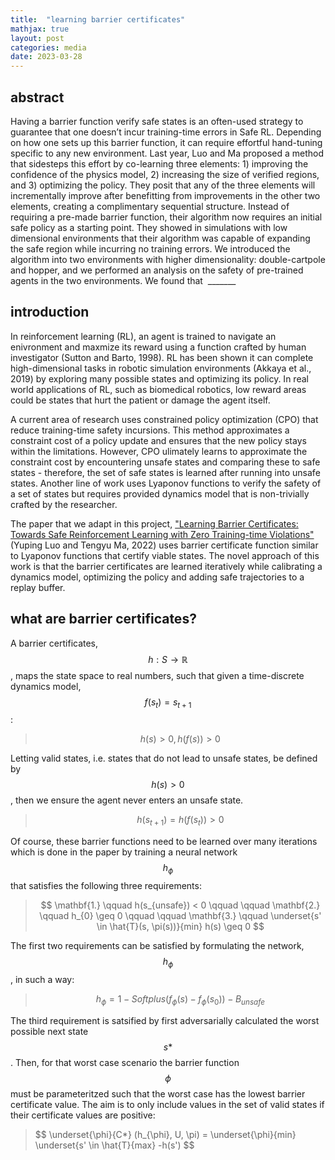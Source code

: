 ```yaml
---
title:  "learning barrier certificates"
mathjax: true
layout: post
categories: media
date: 2023-03-28
---
```



## abstract

Having a barrier function verify safe states is an often-used strategy to guarantee that one doesn’t incur training-time errors in Safe RL. Depending on how one sets up this barrier function, it can require effortful hand-tuning specific to any new environment.  Last year, Luo and Ma proposed a method that sidesteps this effort by co-learning three elements: 1) improving the confidence of the physics model, 2) increasing the size of verified regions, and 3) optimizing the policy. They posit that any of the three elements will incrementally improve after benefitting from improvements in the other two elements, creating a complimentary sequential structure. Instead of requiring a pre-made barrier function, their algorithm now requires an initial safe policy as a starting point. They showed in simulations with low dimensional environments that their algorithm was capable of expanding the safe region while incurring no training errors. We introduced the algorithm into two environments with higher dimensionality: double-cartpole and hopper, and we performed an analysis on the safety of pre-trained agents in the two environments. We found that  _______

## introduction

In reinforcement learning (RL), an agent is trained to navigate an enivronment and maxmize its reward using a function crafted by human investigator (Sutton and Barto, 1998). RL has been shown it can complete high-dimensional tasks in robotic simulation environments (Akkaya et al., 2019) by exploring many possible states and optimizing its policy. In real world applications of RL, such as biomedical robotics, low reward areas could be states that hurt the patient or damage the agent itself. 

A current area of research uses constrained policy optimization (CPO) that reduce training-time safety incursions. This method approximates a constraint cost of a policy update and ensures that the new policy stays within the limitations. However, CPO ulimately learns to approximate the constraint cost by encountering unsafe states and comparing these to safe states - therefore, the set of safe states is learned after running into unsafe states. Another line of work uses Lyaponov functions to verify the safety of a set of states but requires provided dynamics model that is non-trivially crafted by the researcher.

The paper that we adapt in this project, ["Learning Barrier Certificates: Towards Safe Reinforcement Learning with Zero Training-time Violations"](https://arxiv.org/pdf/2108.01846.pdf) (Yuping Luo and Tengyu Ma, 2022) uses barrier certificate function similar to Lyaponov functions that certify viable states. The novel approach of this work is that the barrier certificates are learned iteratively while calibrating a dynamics model, optimizing the policy and adding safe trajectories to a replay buffer. 


## what are barrier certificates?

A barrier certificates,  $$h: S \rightarrow \mathbb{R}$$, maps the state space to real numbers, such that given a time-discrete dynamics model, $$f(s_t) = s_{t+1}$$ :

> $$
> h(s) > 0, h(f(s)) > 0
> $$

Letting valid states, i.e. states that do not lead to unsafe states, be defined by $$h(s) > 0$$, then we ensure the agent never enters an unsafe state.

> $$
> h(s_{t+1}) = h(f(s_t)) > 0
> $$

Of course, these barrier functions need to be learned over many iterations which is done in the paper by training a neural network $$h_{\phi}$$ that satisfies the following three requirements:

>  $$
>  \mathbf{1.} \qquad h(s_{unsafe}) < 0 \qquad \qquad  \mathbf{2.} \qquad h_{0} \geq 0 \qquad \qquad  \mathbf{3.} \qquad \underset{s' \in \hat{T}(s, \pi(s))}{min} h(s) \geq 0
>  $$

The first two  requirements can be satisfied by formulating the network, $$h_{\phi}$$, in such a way:

> $$
> h_{\phi} = 1 - Softplus(f_{\phi}(s) - f_{\phi}(s_0)) - B_{unsafe}
> $$

The third requirement is satsified by first adversarially calculated the worst possible next state $$s*$$. Then, for that worst case scenario the barrier function $$\phi$$ must be parameteritzed such that the worst case has the lowest barrier certificate value. The aim is to only include values in the set of valid states if their certificate values are positive:   

> $$
> \underset{\phi}{C*} (h_{\phi}, U, \pi) = \underset{\phi}{min} \underset{s' \in \hat{T}{max} -h(s')
> $$



